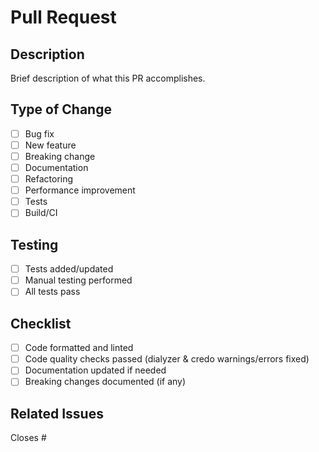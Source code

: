 # Pull Request

## Description

Brief description of what this PR accomplishes.

## Type of Change

- [ ] Bug fix
- [ ] New feature  
- [ ] Breaking change
- [ ] Documentation
- [ ] Refactoring
- [ ] Performance improvement
- [ ] Tests
- [ ] Build/CI

## Testing

- [ ] Tests added/updated
- [ ] Manual testing performed
- [ ] All tests pass

## Checklist

- [ ] Code formatted and linted
- [ ] Code quality checks passed (dialyzer & credo warnings/errors fixed)
- [ ] Documentation updated if needed
- [ ] Breaking changes documented (if any)

## Related Issues

Closes #
